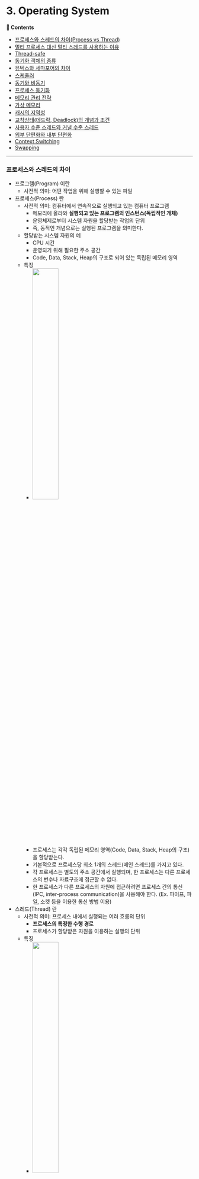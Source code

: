 # 3. Operating System
**:book: Contents**
* [프로세스와 스레드의 차이(Process vs Thread)](#프로세스와-스레드의-차이)
* [멀티 프로세스 대신 멀티 스레드를 사용하는 이유](#멀티-프로세스-대신-멀티-스레드를-사용하는-이유)
* [Thread-safe](#thread-safe)
* [동기화 객체의 종류](#동기화-객체의-종류)
* [뮤텍스와 세마포어의 차이](#뮤텍스와-세마포어의-차이)
* [스케줄러](#스케줄러)
* [동기와 비동기](#동기와-비동기)
* [프로세스 동기화](#프로세스-동기화)
* [메모리 관리 전략](#메모리-관리-전략)
* [가상 메모리](#가상-메모리)
* [캐시의 지역성](#캐시의-지역성)
* [교착상태(데드락, Deadlock)의 개념과 조건](#교착상태의-개념과-조건)
* [사용자 수준 스레드와 커널 수준 스레드](#사용자-수준-스레드,-커널-수준-스레드)
* [외부 단편화와 내부 단편화](#외부-단편화와-내부-단편화)
* [Context Switching](#context-switching)
* [Swapping](#swapping)

---

### 프로세스와 스레드의 차이
* 프로그램(Program) 이란
  * 사전적 의미: 어떤 작업을 위해 실행할 수 있는 파일
* 프로세스(Process) 란
  * 사전적 의미: 컴퓨터에서 연속적으로 실행되고 있는 컴퓨터 프로그램
    * 메모리에 올라와 **실행되고 있는 프로그램의 인스턴스(독립적인 개체)**
    * 운영체제로부터 시스템 자원을 할당받는 작업의 단위
    * 즉, 동적인 개념으로는 실행된 프로그램을 의미한다.
  * 할당받는 시스템 자원의 예
    * CPU 시간
    * 운영되기 위해 필요한 주소 공간
    * Code, Data, Stack, Heap의 구조로 되어 있는 독립된 메모리 영역
  * 특징
    * <img src="./images/process.png" width="40%" height="40%">
    * 프로세스는 각각 독립된 메모리 영역(Code, Data, Stack, Heap의 구조)을 할당받는다.
    * 기본적으로 프로세스당 최소 1개의 스레드(메인 스레드)를 가지고 있다.
    * 각 프로세스는 별도의 주소 공간에서 실행되며, 한 프로세스는 다른 프로세스의 변수나 자료구조에 접근할 수 없다.
    * 한 프로세스가 다른 프로세스의 자원에 접근하려면 프로세스 간의 통신(IPC, inter-process communication)을 사용해야 한다. (Ex. 파이프, 파일, 소켓 등을 이용한 통신 방법 이용)
* 스레드(Thread) 란
  * 사전적 의미: 프로세스 내에서 실행되는 여러 흐름의 단위
    * **프로세스의 특정한 수행 경로**
    * 프로세스가 할당받은 자원을 이용하는 실행의 단위
  * 특징
    * <img src="./images/thread.png" width="40%" height="40%">
    * 스레드는 프로세스 내에서 각각 Stack만 따로 할당받고 Code, Data, Heap 영역은 공유한다.
    * 스레드는 한 프로세스 내에서 동작되는 여러 실행의 흐름으로, 프로세스 내의 주소 공간이나 자원들(힙 공간 등)을 같은 프로세스 내에 스레드끼리 공유하면서 실행된다.
    * 같은 프로세스 안에 있는 여러 스레드들은 같은 힙 공간을 공유한다. 반면에 프로세스는 다른 프로세스의 메모리에 직접 접근할 수 없다.
    * 각각의 스레드는 별도의 레지스터와 스택을 갖고 있지만, 힙 메모리는 서로 읽고 쓸 수 있다.
    * 한 스레드가 프로세스 자원을 변경하면, 다른 이웃 스레드(sibling thread)도 그 변경 결과를 즉시 볼 수 있다.
* 자바 스레드(Java Thread) 란
  * 일반 스레드와 거의 차이가 없으며, JVM가 운영체제의 역할을 한다.
  * 자바에는 프로세스가 존재하지 않고 스레드만 존재하며, 자바 스레드는 JVM에 의해 스케줄되는 실행 단위 코드 블록이다.
  * 자바에서 스레드 스케줄링은 전적으로 JVM에 의해 이루어진다.
  * 아래와 같은 스레드와 관련된 많은 정보들도 JVM이 관리한다.
    * 스레드가 몇 개 존재하는지
    * 스레드로 실행되는 프로그램 코드의 메모리 위치는 어디인지
    * 스레드의 상태는 무엇인지
    * 스레드 우선순위는 얼마인지
  * 즉, 개발자는 자바 스레드로 작동할 스레드 코드를 작성하고, 스레드 코드가 생명을 가지고 실행을 시작하도록 JVM에 요청하는 일 뿐이다.

> :arrow_double_up:[Top](#3-operating-system)    :leftwards_arrow_with_hook:[Back](https://github.com/WeareSoft/tech-interview#3-operating-system)    :information_source:[Home](https://github.com/WeareSoft/tech-interview#tech-interview)
> - [https://gmlwjd9405.github.io/2018/09/14/process-vs-thread.html](https://gmlwjd9405.github.io/2018/09/14/process-vs-thread.html)
> - [https://brunch.co.kr/@kd4/3](https://brunch.co.kr/@kd4/3)
> - [https://magi82.github.io/process-thread/](https://magi82.github.io/process-thread/)
> - [https://jaybdev.net/2017/06/05/Java-3/](https://jaybdev.net/2017/06/05/Java-3/)
> - [http://includestdio.tistory.com/6](http://includestdio.tistory.com/6)
> - [https://lalwr.blogspot.com/2016/02/process-thread.html](https://lalwr.blogspot.com/2016/02/process-thread.html)

### 멀티 프로세스 대신 멀티 스레드를 사용하는 이유
* 쉽게 설명하면, 프로그램을 여러 개 키는 것보다 하나의 프로그램 안에서 여러 작업을 해결하는 것이다.
  * <img src="./images/multi-thread.png" width="50%" height="50%">

1. 자원의 효율성 증대
    * 멀티 프로세스로 실행되는 작업을 멀티 스레드로 실행할 경우, **프로세스를 생성하여 자원을 할당하는 시스템 콜이 줄어들어** 자원을 효율적으로 관리할 수 있다.
        * 프로세스 간의 Context Switching시 단순히 CPU 레지스터 교체 뿐만 아니라 RAM과 CPU 사이의 캐시 메모리에 대한 데이터까지 초기화되므로 오버헤드가 크기 때문
    * 스레드는 프로세스 내의 메모리를 공유하기 때문에 독립적인 프로세스와 달리 스레드 간 데이터를 주고 받는 것이 간단해지고 시스템 자원 소모가 줄어들게 된다.
2. 처리 비용 감소 및 응답 시간 단축
    * 또한 프로세스 간의 통신(IPC)보다 스레드 간의 통신의 비용이 적으므로 작업들 간의 통신의 부담이 줄어든다.
        * 스레드는 Stack 영역을 제외한 모든 메모리를 공유하기 때문
    * 프로세스 간의 전환 속도보다 스레드 간의 전환 속도가 빠르다.
        * Context Switching시 스레드는 Stack 영역만 처리하기 때문

* ***주의할 점!***
  * **동기화 문제**
  * 스레드 간의 자원 공유는 전역 변수(데이터 세그먼트)를 이용하므로 함께 상용할 때 충돌이 발생할 수 있다.

> :arrow_double_up:[Top](#3-operating-system)    :leftwards_arrow_with_hook:[Back](https://github.com/WeareSoft/tech-interview#3-operating-system)    :information_source:[Home](https://github.com/WeareSoft/tech-interview#tech-interview)
> - [http://you9010.tistory.com/136](http://you9010.tistory.com/136)

### Thread-safe
- **Thread-safe란?**
    - 직역하면 **스레드 안전**.
    - 멀티스레드 환경에서 <u>여러 스레드</u>가 동시에 <u>하나의 객체 및 변수(공유 자원)</u>에 접근할 때, 의도한 대로 동작하는 것을 말한다.
    - 이러한 상황을 "Thead-safe하다" 라고 표현한다.
- **Thread-safe하게 구현하기**
    - Thread-safe하기 위해서는 공유 자원에 접근하는 임계영역(critical section)을 동기화 기법으로 제어해줘야 한다.
        - 이를 '상호배제'라고 한다.
    - 동기화 기법으로는 Mutex나 Semaphore 등이 있다.
- **Reentrant**
    - Reentrant는 **재진입성**이라는 의미로, 어떤 함수가 Reentrant하다는 것은 여러 스레드가 동시에 접근해도 언제나 같은 실행 결과를 보장한다는 의미이다.
    - 이를 만족하기 위해서 해당 서브루틴에서는 공유자원을 사용하지 않으면 된다.
        - 예를들어 정적(전역) 변수를 사용하거나 반환하면 안 되고 호출 시 제공된 매개변수만으로 동작해야한다.
    - 따라서, Reentrant하다면 Thread-safe하지만 그 역은 성립하지 않는다.
> :arrow_double_up:[Top](#3-operating-system)    :leftwards_arrow_with_hook:[Back](https://github.com/WeareSoft/tech-interview#3-operating-system)    :information_source:[Home](https://github.com/WeareSoft/tech-interview#tech-interview)

> - [위키백과 - 재진입성](https://ko.wikipedia.org/wiki/%EC%9E%AC%EC%A7%84%EC%9E%85%EC%84%B1)
> - [[OS] Thread Safe란? - 곰팡](gompangs.tistory.com/7)
> - [스레드-안전(Thread-safe)과 재진입가능(Reentrant)의 차이 - 커피한잔의 여유와 코딩](sjava.net/tag/thread-safe/)

### 동기화 객체의 종류
* 스레드 동기화 방법
    1. 실행 순서의 동기화
        * 스레드의 실행순서를 정의하고, 이 순서에 반드시 따르도록 하는 것
    2. 메모리 접근에 대한 동기화
        * 메모리 접근에 있어서 동시접근을 막는 것
        * 실행의 순서가 중요한 상황이 아니고, 한 순간에 하나의 스레드만 접근하면 되는 상황을 의미
* 동기화 기법의 종류
    1. 유저 모드 동기화
        * 커널의 힘을 빌리지 않는(커널 코드가 실행되지 않는) 동기화 기법
        * 성능상 이점, 기능상의 제한
        * **Ex) 크리티컬 섹션 기반의 동기화, 인터락 함수 기반의 동기화**
    2. 커널 모드 동기화
        * 커널에서 제공하는 동기화 기능을 활용하는 방법
        * 커널 모드로의 변경이 필요하고 이는 성능 저하로 이어짐, 다양한 기능 활용 가능
        * **Ex) 뮤텍스 기반의 동기화, 세마포어 기반의 동기화, 이름있는 뮤텍스 기반의 프로세스 동기화, 이벤트 기반의 동기화**

> :arrow_double_up:[Top](#3-operating-system)    :leftwards_arrow_with_hook:[Back](https://github.com/WeareSoft/tech-interview#3-operating-system)    :information_source:[Home](https://github.com/WeareSoft/tech-interview#tech-interview)
> - [http://christin2.tistory.com/entry/Chapter-13-%EC%93%B0%EB%A0%88%EB%93%9C-%EB%8F%99%EA%B8%B0%ED%99%94-%EA%B8%B0%EB%B2%95-1](http://christin2.tistory.com/entry/Chapter-13-%EC%93%B0%EB%A0%88%EB%93%9C-%EB%8F%99%EA%B8%B0%ED%99%94-%EA%B8%B0%EB%B2%95-1)
> - [https://m.blog.naver.com/PostView.nhn?blogId=smuoon4680&logNo=50127179815&proxyReferer=https%3A%2F%2Fwww.google.co.kr%2F](https://m.blog.naver.com/PostView.nhn?blogId=smuoon4680&logNo=50127179815&proxyReferer=https%3A%2F%2Fwww.google.co.kr%2F)

### 뮤텍스와 세마포어의 차이
* 뮤텍스(Mutex)
    * 공유된 자원의 데이터를 **여러 스레드가** 접근하는 것을 막는 것
    * 상호배제라고도 하며, Critical Section을 가진 스레드의 Running time이 서로 겹치지 않도록 각각 단독으로 실행하게 하는 기술이다.
    * 다중 프로세스들의 공유 리소스에 대한 접근을 조율하기 위해 synchronized 또는 lock을 사용한다.
        * 즉, 뮤텍스 객체를 두 스레드가 동시에 사용할 수 없다.
* 세마포어(Semaphore)
    * 공유된 자원의 데이터를 **여러 프로세스가** 접근하는 것을 막는 것
    * 리소스 상태를 나타내는 간단한 카운터로 생각할 수 있다.
        * 운영체제 또는 커널의 한 지정된 저장장치 내의 값이다.
        * 일반적으로 비교적 긴 시간을 확보하는 리소스에 대해 이용한다.
        * 유닉스 시스템 프로그래밍에서 세마포어는 운영체제의 리소스를 경쟁적으로 사용하는 다중 프로세스에서 행동을 조정하거나 또는 동기화 시키는 기술이다.
    * 공유 리소스에 접근할 수 있는 프로세스의 최대 허용치만큼 동시에 사용자가 접근하여 사용할 수 있다.
    * 각 프로세스는 세마포어 값은 확인하고 변경할 수 있다.
        * 1) 사용 중이지 않는 자원의 경우 그 프로세스가 즉시 자원을 사용할 수 있다.
        * 2) 이미 다른 프로세스에 의해 사용 중이라는 사실을 알게 되면 재시도하기 전에 일정 시간을 기다려야 한다.
        * 세마포어를 사용하는 프로세스는 그 값을 확인하고, 자원을 사용하는 동안에는 그 값을 변경함으로써 다른 세마포어 사용자들이 기다리도록 해야한다.
    * 세마포어는 이진수 (0 또는 1)를 사용하거나, 또는 추가적인 값을 가질 수도 있다.
* 차이
    1. 가장 큰 차이점은 관리하는 **동기화 대상의 개수**
        * Mutex는 동기화 대상이 오직 하나뿐일 때, Semaphore는 동기화 대상이 하나 이상일 때 사용한다.
    2. Semaphore는 Mutex가 될 수 있지만 Mutex는 Semaphore가 될 수 없다.
        * Mutex는 상태가 0, 1 두 개 뿐인 binary Semaphore
    3. Semaphore는 소유할 수 없는 반면, Mutex는 소유가 가능하며 소유주가 이에 대한 책임을 가진다.
        * Mutex 의 경우 상태가 두개 뿐인 lock 이므로 lock 을 가질 수 있다.
    4. Mutex의 경우 Mutex를 소유하고 있는 스레드가 이 Mutex를 해제할 수 있다. 하지만 Semaphore의 경우 이러한 Semaphore를 소유하지 않는 스레드가 Semaphore를 해제할 수 있다.
    5. Semaphore는 시스템 범위에 걸쳐있고 파일시스템상의 파일 형태로 존재하는 반면 Mutex는 프로세스 범위를 가지며 프로세스가 종료될 때 자동으로 Clean up 된다.

> :arrow_double_up:[Top](#3-operating-system)    :leftwards_arrow_with_hook:[Back](https://github.com/WeareSoft/tech-interview#3-operating-system)    :information_source:[Home](https://github.com/WeareSoft/tech-interview#tech-interview)
> - [http://jwprogramming.tistory.com/13](http://jwprogramming.tistory.com/13)

### 스케줄러
> :arrow_double_up:[Top](#3-operating-system)    :leftwards_arrow_with_hook:[Back](https://github.com/WeareSoft/tech-interview#3-operating-system)    :information_source:[Home](https://github.com/WeareSoft/tech-interview#tech-interview)
> - []()

### 동기와 비동기
이 개념은 OS에서 뿐만 아니라 여러가지 분야에서도 쓰인다.
- **동기(Synchronous)란?**
    > '동기' 라고하면 다수의 개채들이 동일(일정)한 **무언가**를 가지는 것. 또는 **무언가**가 동일(일정)하게 되는 것.
    - 그 **무언가**는 `상태`가 될 수 있고 `행위`가 될 수 있고, `시간`,`속도`, `주기`, `출현` 등이 될 수 있다.
    - 여기서 말하는 '동기'는 두개의 프로세스가 데이터를 주고 받을 때, 주고 받는 `순서`(또는 `시간`)가 일정하다는 것을 뜻한다. (너 한번, 나 한번)
- **비동기(Asynchronous)란?**
    - '동기'가 아닌 것.
- **동기식, 동기적이다.**
    - 어떤 작업을 요청했을 때 그 작업이 종료될 때까지 기다린 후 다음 작업을 수행한다.
        - 데이터를 주고받는 '순서'가 중요할때 사용된다.
        - 요청한 작업만 처리하면 되기 때문에 전체적인 수행 속도는 빠를 수 있다. (일만 하면 된다)
        - 한 작업에 대한 시간이 길어질 경우, 전체 응답이 지연될 수 있다.
- **비동기식, 비동기적이다.**
    - 어떤 작업을 요청했을 때 그 작업이 종료될 때까지 기다리지 않고(작업을 위임하고), 다음 작업을 수행한다. 요청했던 작업이 끝나면 결과를 받고, 그에 따른 추가 작업이 있다면 수행한다.
        - 요청 순서에 상관없이, 동시에 다수의 작업을 처리할 수 있다.
        - 작업이 끝날 때 따로 이벤트를 감지하고 결과를 받아 그에 따른 추가 작업을 해줘야하기 때문에, 비교적 느릴 수 있다.
        - I/O 작업이 잦고, 빠른 응답속도를 요구하는 프로그램에 적합하다.

> :arrow_double_up:[Top](#3-operating-system)    :leftwards_arrow_with_hook:[Back](https://github.com/WeareSoft/tech-interview#3-operating-system)    :information_source:[Home](https://github.com/WeareSoft/tech-interview#tech-interview)
> - [동기(Sync) 와 비동기(Async) - 리충닷컴](http://leechoong.com/posts/2017/nodejs_syncasync/)
> - [Sync async-blocking-nonblocking-io - Choloh Bae](https://www.slideshare.net/unitimes/sync-asyncblockingnonblockingio)
> - [Synchronous(동기) Vs Asynchronous(비동기) - Nesoy Bolg](https://nesoy.github.io/articles/2017-01/Synchronized)

### 프로세스 동기화
> :arrow_double_up:[Top](#3-operating-system)    :leftwards_arrow_with_hook:[Back](https://github.com/WeareSoft/tech-interview#3-operating-system)    :information_source:[Home](https://github.com/WeareSoft/tech-interview#tech-interview)
> - []()

### 메모리 관리 전략
> :arrow_double_up:[Top](#3-operating-system)    :leftwards_arrow_with_hook:[Back](https://github.com/WeareSoft/tech-interview#3-operating-system)    :information_source:[Home](https://github.com/WeareSoft/tech-interview#tech-interview)
> - []()

### 가상 메모리
> :arrow_double_up:[Top](#3-operating-system)    :leftwards_arrow_with_hook:[Back](https://github.com/WeareSoft/tech-interview#3-operating-system)    :information_source:[Home](https://github.com/WeareSoft/tech-interview#tech-interview)
> - []()

### 캐시 메모리
* 주기억장치에서 자주 사용하는 프로그램과 데이터를 저장해두어 속도를 빠르게 하는 메모리
  * 캐시는 주기억장치보다 크기가 작다.
  * 캐시 기억장치와 주기억장치 사이에서 정보를 옮기는 것을 사상(Mapping, 매핑) 이라고 한다.
    * 매핑의 3가지 방법
      - 직접 매핑(Direct Mapping), 연관 매핑(Associate Mapping), 집합 연관 매핑(Set Associate Mapping)

* 속도가 빠른 장치와 느린 장치간의 속도 차에 따른 병목현상을 줄이기 위한 범용 메모리
  * 이를 위해서는 CPU가 어떤 데이터를 원하는지 어느 정도 예측할 수 있어야 한다.
  * 캐시 메모리에 CPU가 이후에 참조할, 필요 있는 정보가 어느 정도 들어있느냐에 따라 캐시의 성능이 좌우되기 때문이다.

* 주기억장치와 CPU사이에 위치
* 메모리 계층 구조에서 가장 빠른소자이며, 처리 속도가 거의 CPU의 속도와 비슷하다.
* 캐시메모리를 사용하면 주 기억장치를 접근하는 횟수가 줄어들어 컴퓨터의 처리 속도가 향상된다.
* <img src = "https://img1.daumcdn.net/thumb/R1280x0/?scode=mtistory2&fname=https%3A%2F%2Fblog.kakaocdn.net%2Fdn%2Fv3WSG%2FbtqZFubbl5U%2FTI3gJmlT7Lw86Rk6gvwk4K%2Fimg.png">

### 캐시의 지역성
* 뚜루루루룰
> :arrow_double_up:[Top](#3-operating-system)    :leftwards_arrow_with_hook:[Back](https://github.com/WeareSoft/tech-interview#3-operating-system)    :information_source:[Home](https://github.com/WeareSoft/tech-interview#tech-interview)
> - []()

### 교착상태의 개념과 조건
* 교착상태(데드락, Deadlock) 란
  * 첫 번째 스레드는 두 번째 스레드가 들고 있는 객체의 락이 풀리기를 기다리고 있고, 두 번째 스레드 역시 첫 번째 스레드가 들고 있는 객체의 락이 풀리기를 기다리는 상황을 일컷는다.
  * 모든 스레드가 락이 풀리기를 기다리고 있기 때문에, 무한 대기 상태에 빠지게 된다. 이런 스레드를 교착상태에 빠졌다고 한다.
* 교착상태의 4가지 조건
  1. 상호 배제(mutual exclusion)
      * 한 번에 한 프로세스만 공유 자원을 사용할 수 있다.
      * 좀 더 정확하게는, 공유 자원에 대한 접근 권한이 제한된다. 자원의 양이 제한되어 있더라도 교착상태는 발생할 수 있다.
  2. 들고 기다리기(hold and wait) = **점유대기**
      * 공유 자원에 대한 접근 권한을 갖고 있는 프로세스가, 그 접근 권한을 양보하지 않은 상태에서 다른 자원에 대한 접근 권한을 요구할 수 있다.
  3. 선취(preemption) 불가능 = **비선점**
      * 한 프로세스가 다른 프로세스의 자원 접근 권한을 강제로 취소할 수 없다.
  4. 대기 상태의 사이클(circular wait) = **순환대기**
      * 두 개 이상의 프로세스가 자원 접근을 기다리는데, 그 관계에 사이클이 존재한다.
* 교착상태 방지
  * 4가지 조건들 가운데 하나를 제거하면 된다.
  * 공유 자원 중 많은 경우가 한 번에 한 프로세스만 사용할 수 있기 때문에(예를 들어, 프린트) 1번 조건은 제거하기 어렵다.
  * 대부분의 교착상태 방지 알고리즘은 4번 조건, 즉 대기 상태의 사이클이 발생하는 일을 막는 데 초점이 맞춰져 있다.

> :arrow_double_up:[Top](#3-operating-system)    :leftwards_arrow_with_hook:[Back](https://github.com/WeareSoft/tech-interview#3-operating-system)    :information_source:[Home](https://github.com/WeareSoft/tech-interview#tech-interview)
> - [코딩 인터뷰 완전 분석, 프로그래밍인사이트](https://www.kyobobook.co.kr/product/detailViewKor.laf?mallGb=KOR&ejkGb=KOR&barcode=9788966263080&OV_REFFER=http://click.linkprice.com/click.php?m=kbbook&a=A100532541&l=9999&l_cd1=0&u_id=jm0gctc7ca029ofs02yqe&l_cd2=0&tu=https%3A%2F%2Fwww.kyobobook.co.kr%2Fproduct%2FdetailViewKor.laf%3FmallGb%3DKOR%26ejkGb%3DKOR%26barcode%3D9788966263080)

### 사용자 수준 스레드와 커널 수준 스레드
> :arrow_double_up:[Top](#3-operating-system)    :leftwards_arrow_with_hook:[Back](https://github.com/WeareSoft/tech-interview#3-operating-system)    :information_source:[Home](https://github.com/WeareSoft/tech-interview#tech-interview)
> - []()

### 외부 단편화와 내부 단편화
> :arrow_double_up:[Top](#3-operating-system)    :leftwards_arrow_with_hook:[Back](https://github.com/WeareSoft/tech-interview#3-operating-system)    :information_source:[Home](https://github.com/WeareSoft/tech-interview#tech-interview)
> - []()

### Context Switching
> :arrow_double_up:[Top](#3-operating-system)    :leftwards_arrow_with_hook:[Back](https://github.com/WeareSoft/tech-interview#3-operating-system)    :information_source:[Home](https://github.com/WeareSoft/tech-interview#tech-interview)

* Context Switching이란?
    * 현재 진행하고 있는 Task(Process, Thread)의 상태를 저장하고 다음 진행할 Task의 상태 값을 읽어 적용하는 과정을 말한다. 
* Context Switching 과정
    1. Task의 대부분 정보는 Register에 저장되고 PCB(Process Control Block)로 관리된다. 
    2. 현재 실행하고 있는 Task의 PCB 정보를 저장한다. (Process Stack, Ready Queue)
    3. 다음 실행할 Task의 PCB 정보를 읽어 Register에 적재하고 CPU가 이전에 진행했던 과정을 연속적으로 수행할 수 있다.
* Context Switching Cost (Process vs Thread)
    * Process Context Switching 비용 > Thread Context Switching 비용
    * Thread는 Stack 영역을 제외한 모든 메모리를 공유하므로 Context Switching 수행 시 Stack 영역만 변경하면 되기 때문에 비용이 적게 든다. 

> - [Context Switching이란?](https://nesoy.github.io/articles/2018-11/Context-Switching)

### Swapping
> :arrow_double_up:[Top](#3-operating-system)    :leftwards_arrow_with_hook:[Back](https://github.com/WeareSoft/tech-interview#3-operating-system)    :information_source:[Home](https://github.com/WeareSoft/tech-interview#tech-interview)
> - []()

---

## Reference
> - []()


## :house: [Home](https://github.com/WeareSoft/tech-interview)
